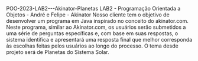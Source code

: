 POO-2023-LAB2---Akinator-Planetas
LAB2 - Programação Orientada a Objetos - André e Felipe - Akinator Nosso cliente tem o objetivo de desenvolver um programa em Java inspirado no conceito do akinator.com. Neste programa, similar ao Akinator.com, os usuários serão submetidos a uma série de perguntas específicas e, com base em suas respostas, o sistema identifica e apresentará uma resposta final que melhor corresponda às escolhas feitas pelos usuários ao longo do processo. O tema desde projeto será de Planetas do Sistema Solar.
